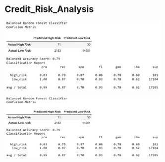 # Credit_Risk_Analysis

![Balanced_Random_Forest_Classifier.png](https://github.com/dschul01/Credit_Risk_Analysis/blob/main/Images/Balanced_Random_Forest_Classifier.png)


<img src="https://github.com/dschul01/Credit_Risk_Analysis/blob/main/Images/Balanced_Random_Forest_Classifier.png" width="600" height="200">
